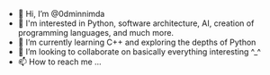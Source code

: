 - 👋 Hi, I’m @0dminnimda
- 👀 I'm interested in Python, software architecture, AI, creation of programming languages, and much more.
- 🌱 I’m currently learning C++ and exploring the depths of Python
- 💞️ I’m looking to collaborate on basically everything interesting ^_^
- 📫 How to reach me ...

<!---
0dminnimda/0dminnimda is a ✨ special ✨ repository because its `README.md` (this file) appears on your GitHub profile.
You can click the Preview link to take a look at your changes.
--->
